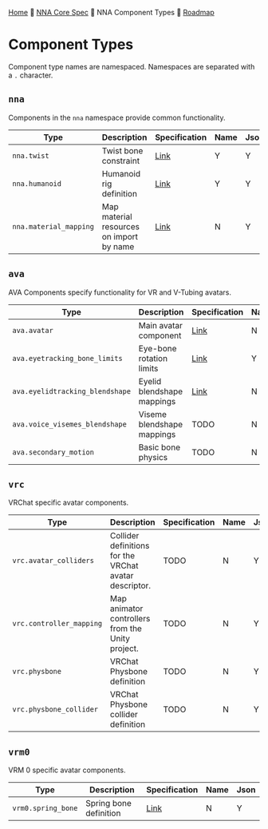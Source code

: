 [Home](readme.md) 🔶 [NNA Core Spec](nna_spec.md) 🔶 NNA Component Types 🔶 [Roadmap](roadmap.md)

# Component Types
Component type names are namespaced. Namespaces are separated with a `.` character.

## `nna`
Components in the `nna` namespace provide common functionality.

| Type | Description | Specification | Name | Json |
| --- | --- | --- | --- | --- |
| `nna.twist` | Twist bone constraint | [Link](Components/NNA/nna_twist.md) | Y | Y |
| `nna.humanoid` | Humanoid rig definition | [Link](Components/NNA/nna_humanoid.md) | Y | Y |
| `nna.material_mapping` | Map material resources on import by name | [Link](Components/NNA/nna_material_mapping.md) | N | Y |

## `ava`
AVA Components specify functionality for VR and V-Tubing avatars.

| Type | Description | Specification | Name | Json |
| --- | --- | --- | --- | --- |
| `ava.avatar` | Main avatar component | [Link](Components/AVA/ava_avatar.md) | N | Y |
| `ava.eyetracking_bone_limits` | Eye-bone rotation limits | [Link](Components/AVA/ava_eyetracking_bone_limits.md) | Y | Y |
| `ava.eyelidtracking_blendshape` | Eyelid blendshape mappings | [Link](Components/AVA/ava_eyelidtracking_blendshape.md) | N | Y |
| `ava.voice_visemes_blendshape` | Viseme blendshape mappings | <!--[Link](Components/AVA/ava_voice_visemes_blendshape.md)-->TODO  | N | Y |
| `ava.secondary_motion` | Basic bone physics | <!--[Link](Components/AVA/ava_secondary_motion.md)-->TODO  | N | Y |

## `vrc`
VRChat specific avatar components.

| Type | Description | Specification | Name | Json |
| --- | --- | --- | --- | --- |
| `vrc.avatar_colliders` | Collider definitions for the VRChat avatar descriptor. | <!--[Link](Components/VRC/vrc_avatar_colliders.md)-->TODO  | N | Y |
| `vrc.controller_mapping` | Map animator controllers from the Unity project. | <!--[Link](Components/VRC/vrc_controller_mapping.md)-->TODO  | N | Y |
| `vrc.physbone` | VRChat Physbone definition | <!--[Link](Components/VRC/vrc_physbone.md)-->TODO  | N | Y |
| `vrc.physbone_collider` | VRChat Physbone collider definition | <!--[Link](Components/VRC/vrc_physbone_collider.md)-->TODO  | N | Y |

## `vrm0`
VRM 0 specific avatar components.

| Type | Description | Specification | Name | Json |
| --- | --- | --- | --- | --- |
| `vrm0.spring_bone` | Spring bone definition | [Link](Components/VRM0/vrm0_spring_bone.md) | N | Y |
